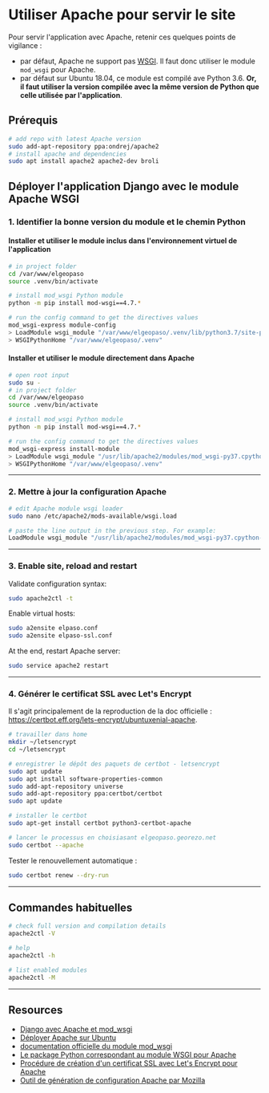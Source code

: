 # Utiliser Apache pour servir le site

Pour servir l'application avec Apache, retenir ces quelques points de vigilance :

- par défaut, Apache ne support pas [WSGI](https://wsgi.readthedocs.io/en/latest/what.html). Il faut donc utiliser le module `mod_wsgi` pour Apache.
- par défaut sur Ubuntu 18.04, ce module est compilé ave Python 3.6. **Or, il faut utiliser la version compilée avec la même version de Python que celle utilisée par l'application**.

## Prérequis

```sh
# add repo with latest Apache version
sudo add-apt-repository ppa:ondrej/apache2
# install apache and dependencies
sudo apt install apache2 apache2-dev broli
```

## Déployer l'application Django avec le module Apache WSGI

### 1. Identifier la bonne version du module et le chemin Python

#### Installer et utiliser le module inclus dans l'environnement virtuel de l'application

```sh
# in project folder
cd /var/www/elgeopaso
source .venv/bin/activate

# install mod_wsgi Python module
python -m pip install mod-wsgi==4.7.*

# run the config command to get the directives values
mod_wsgi-express module-config
> LoadModule wsgi_module "/var/www/elgeopaso/.venv/lib/python3.7/site-packages/mod_wsgi/server/mod_wsgi-py37.cpython-37m-x86_64-linux-gnu.so"
> WSGIPythonHome "/var/www/elgeopaso/.venv"
```

#### Installer et utiliser le module directement dans Apache

```sh
# open root input
sudo su -
# in project folder
cd /var/www/elgeopaso
source .venv/bin/activate

# install mod_wsgi Python module
python -m pip install mod-wsgi==4.7.*

# run the config command to get the directives values
mod_wsgi-express install-module
> LoadModule wsgi_module "/usr/lib/apache2/modules/mod_wsgi-py37.cpython-37m-x86_64-linux-gnu.so"
> WSGIPythonHome "/var/www/elgeopaso/.venv"
```

----

### 2. Mettre à jour la configuration Apache

```sh
# edit Apache module wsgi loader
sudo nano /etc/apache2/mods-available/wsgi.load

# paste the line output in the previous step. For example:
LoadModule wsgi_module "/usr/lib/apache2/modules/mod_wsgi-py37.cpython-37m-x86_64-linux-gnu.so"
```

----

### 3. Enable site, reload and restart

Validate configuration syntax:

```sh
sudo apache2ctl -t
```

Enable virtual hosts:

```sh
sudo a2ensite elpaso.conf
sudo a2ensite elpaso-ssl.conf
```

At the end, restart Apache server:

```sh
sudo service apache2 restart
```

----

### 4. Générer le certificat SSL avec Let's Encrypt

Il s'agit principalement de la reproduction de la doc officielle : <https://certbot.eff.org/lets-encrypt/ubuntuxenial-apache>.

```sh
# travailler dans home
mkdir ~/letsencrypt
cd ~/letsencrypt

# enregistrer le dépôt des paquets de certbot - letsencrypt
sudo apt update
sudo apt install software-properties-common
sudo add-apt-repository universe
sudo add-apt-repository ppa:certbot/certbot
sudo apt update

# installer le certbot
sudo apt-get install certbot python3-certbot-apache

# lancer le processus en choisiasant elgeopaso.georezo.net
sudo certbot --apache
```

Tester le renouvellement automatique :

```sh
sudo certbot renew --dry-run
```

----

## Commandes habituelles

```bash
# check full version and compilation details
apache2ctl -V

# help
apache2ctl -h

# list enabled modules
apache2ctl -M

```


----

## Resources

- [Django avec Apache et mod_wsgi](https://docs.djangoproject.com/fr/2.2/howto/deployment/wsgi/modwsgi/)
- [Déployer Apache sur Ubuntu](https://doc.ubuntu-fr.org/apache2)
- [documentation officielle du module mod_wsgi](https://modwsgi.readthedocs.io/en/develop/installation.html)
- [Le package Python correspondant au module WSGI pour Apache](https://pypi.org/project/mod-wsgi/)
- [Procédure de création d'un certificat SSL avec Let's Encrypt pour Apache](https://certbot.eff.org/lets-encrypt/ubuntuxenial-apache)
- [Outil de génération de configuration Apache par Mozilla](https://ssl-config.mozilla.org/)
